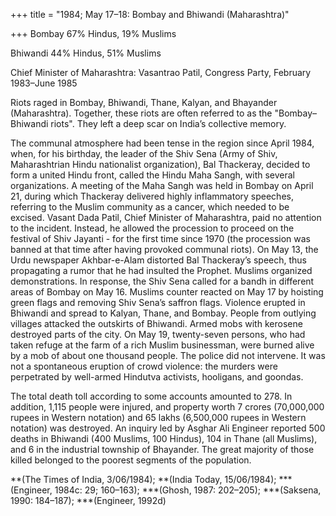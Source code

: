 +++
title = "1984; May 17–18: Bombay and Bhiwandi (Maharashtra)"

+++
Bombay 67% Hindus, 19% Muslims

Bhiwandi 44% Hindus, 51% Muslims

Chief Minister of Maharashtra: Vasantrao Patil, Congress Party, February 1983–June 1985

Riots raged in Bombay, Bhiwandi, Thane, Kalyan, and Bhayander (Maharashtra). Together, these riots are often referred to as the "Bombay–Bhiwandi riots". They left a deep scar on India’s collective memory.

The communal atmosphere had been tense in the region since April 1984, when, for his birthday, the leader of the Shiv Sena (Army of Shiv, Maharashtrian Hindu nationalist organization), Bal Thackeray, decided to form a united Hindu front, called the Hindu Maha Sangh, with several organizations. A meeting of the Maha Sangh was held in Bombay on April 21, during which Thackeray delivered highly inflammatory speeches, referring to the Muslim community as a cancer, which needed to be excised. Vasant Dada Patil, Chief Minister of Maharashtra, paid no attention to the incident. Instead, he allowed the procession to proceed on the festival of Shiv Jayanti - for the first time since 1970 (the procession was banned at that time after having provoked communal riots). On May 13, the Urdu newspaper Akhbar-e-Alam distorted Bal Thackeray’s speech, thus propagating a rumor that he had insulted the Prophet. Muslims organized demonstrations. In response, the Shiv Sena called for a bandh in different areas of Bombay on May 16. Muslims counter reacted on May 17 by hoisting green flags and removing Shiv Sena’s saffron flags. Violence erupted in Bhiwandi and spread to Kalyan, Thane, and Bombay. People from outlying villages attacked the outskirts of Bhiwandi. Armed mobs with kerosene destroyed parts of the city. On May 19, twenty-seven persons, who had taken refuge at the farm of a rich Muslim businessman, were burned alive by a mob of about one thousand people. The police did not intervene. It was not a spontaneous eruption of crowd violence: the murders were perpetrated by well-armed Hindutva activists, hooligans, and goondas.

The total death toll according to some accounts amounted to 278. In addition, 1,115 people were injured, and property worth 7 crores (70,000,000 rupees in Western notation) and 65 lakhs (6,500,000 rupees in Western notation) was destroyed. An inquiry led by Asghar Ali Engineer reported 500 deaths in Bhiwandi (400 Muslims, 100 Hindus), 104 in Thane (all Muslims), and 6 in the industrial township of Bhayander. The great majority of those killed belonged to the poorest segments of the population.

**(The Times of India, 3/06/1984); **(India Today, 15/06/1984); ***(Engineer, 1984c: 29; 160–163); ***(Ghosh, 1987: 202–205); ***(Saksena, 1990: 184–187); ***(Engineer, 1992d)
